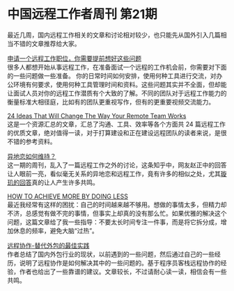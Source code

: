 # 中国远程工作者周刊 第21期

最近几周，国内远程工作相关的文章和讨论相对较少，也只能先从国外引入几篇相当不错的文章推荐给大家。

[申请一个远程工作职位，你需要提前想好这些问题][a1]  
很多人都想开始从事远程工作，在准备面试一个远程的工作机会前，你需要对下面的一些问题做一些准备。
你的日常时间如何安排，使用何种工具进行交流，对办公环境有何要求，使用何种工具管理时间和资料。这些问题其实并不全面，但却能让面试人员对你的远程工作潜质有个大致的了解。不同的团队对于远程工作能力的衡量标准大相径庭，比如有的团队更重视写作，但有的更重要视频交流能力。

[24 Ideas That Will Change The Way Your Remote Team Works][a2]  
这是一个资源汇总的文章，汇总了沟通、工具、效率等各个方面共 24 篇远程工作的优质文章，绝对值得一读，对于打算建设和正在建设远程团队的读者来说，是很不错的参考资料。

[异地恋如何维持？][a3]  
这一期的周刊，乱入了一篇远程工作之外的讨论，这条知乎中，网友赵正中的回答让人眼前一亮，看似毫无关系的异地恋和远程工作，竟有许多的相似之处，尤其[璇玑的回答](http://zhi.hu/3QBX)真的让人产生许多共鸣。

[HOW TO ACHIEVE MORE BY DOING LESS][a4]  
最近我经常有这样的困扰：自己的时间越来越不够用。想做的事情太多，但精力却不济，总感觉有做不完的事情，但事实上却真的没有那么忙。如果优雅的解决这个问题，这篇文章给了我一些指导：不要太长时间专注一件事，而是将它拆分成，增加休息的频率，避免大脑“过热”。

[远程协作-替代外包的最佳实践][a5]  
作者总结了国内外包行业的现状，以前遇到的一些问题，然后通过自己的一些经历，说明了远程协作是如何解决其中的一些问题的。基于程序员客栈远程协作的经验，作者也给出了一些靠谱的建议。文章较长，不过请耐心读一读，相信会有一些共鸣。


[a1]: https://remoteworker.wordpress.com/2015/05/11/applying-for-a-remote-job-prepare-to-answer-these-interview-questions
[a2]: http://www.helpscout.net/blog/remote-work-resources/
[a3]: http://www.zhihu.com/question/21314569/answer/46562824
[a4]: http://www.fastcompany.com/3040968/work-smart/how-to-achieve-more-by-doing-less
[a5]: https://www.v2ex.com/t/191917
